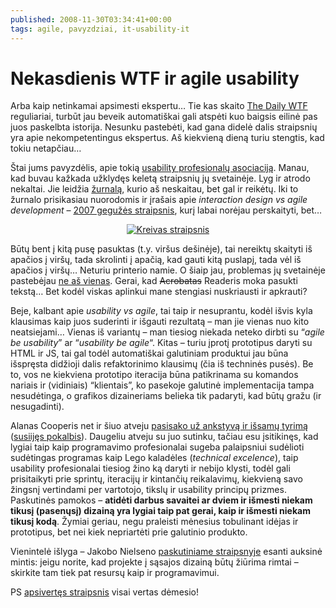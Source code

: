 ```yaml
---
published: 2008-11-30T03:34:41+00:00
tags: agile, pavyzdziai, it-usability-it
---
```


# Nekasdienis WTF ir agile usability

<p>Arba kaip netinkamai apsimesti ekspertu… Tie kas skaito <a href="http://thedailywtf.com/">The Daily WTF</a> reguliariai, turbūt jau beveik automatiškai gali atspėti kuo baigsis eilinė pas juos paskelbta istorija. Nesunku pastebėti, kad gana didelė dalis straipsnių yra apie nekompetentingus ekspertus. Aš kiekvieną dieną turiu stengtis, kad tokiu netapčiau…</p>
<p><span id="more-67"></span></p>
<p>Štai jums pavyzdėlis, apie tokią <a href="http://www.usabilityprofessionals.org/">usability profesionalų asociaciją</a>. Manau, kad buvau kažkada užklydęs keletą straipsnių jų svetainėje. Lyg ir atrodo nekaltai. Jie leidžia <a href="http://www.upassoc.org/upa_publications/jus/index.html">žurnalą</a>, kurio aš neskaitau, bet gal ir reikėtų. Iki to žurnalo prisikasiau nuorodomis ir įrašais apie <em>interaction design vs agile development</em> – <a href="http://www.upassoc.org/upa_publications/jus/2007may/agile-ucd.html">2007 gegužės straipsnis</a>, kurį labai norėjau perskaityti, bet…</p>
<p style="text-align:center;"><a href="https://www.dominykas.lt/attachments/2008/11/kreivas-straipsnis.html" rel="attachment wp-att-68" title="Kreivas straipsnis"><img src="https://www.dominykas.lt/uploads/2008/11/kreivas-straipsnis.png" alt="Kreivas straipsnis" style="border:none;"></a></p>
<p>Būtų bent į kitą pusę pasuktas (t.y. viršus dešinėje), tai nereiktų skaityti iš apačios į viršų, tada skrolinti į apačią, kad gauti kitą puslapį, tada vėl iš apačios į viršų… Neturiu printerio namie. O šiaip jau, problemas jų svetainėje pastebėjau <a href="http://www.uie.com/brainsparks/2008/09/27/journal-of-usability-studies-articles-lacking-in-usability/">ne aš vienas</a>. Gerai, kad <del>Acrobatas</del> Readeris moka pasukti tekstą… Bet kodėl viskas aplinkui mane stengiasi nuskriausti ir apkrauti?</p>
<p>Beje, kalbant apie <em>usability vs agile</em>, tai taip ir nesuprantu, kodėl išvis kyla klausimas kaip juos suderinti ir išgauti rezultatą – man jie vienas nuo kito neatsiejami… Vienas iš variantų – man tiesiog niekada neteko dirbti su “<em>agile be usability</em>” ar “<em>usability be agile</em>“. Kitas – turiu įprotį prototipus daryti su HTML ir JS, tai gal todėl automatiškai galutiniam produktui jau būna išspręsta didžioji dalis refaktorinimo klausimų (čia iš techninės pusės). Be to, vos ne kiekviena prototipo iteracija būna patikrinama su komandos nariais ir (vidiniais) “klientais”, ko pasekoje galutinė implementacija tampa nesudėtinga, o grafikos dizaineriams belieka tik padaryti, kad būtų gražu (ir nesugadinti).</p>
<p>Alanas Cooperis net ir šiuo atveju <a href="http://www.cooper.com/journal/agile2008/">pasisako už ankstyvą ir išsamų tyrimą</a> (<a href="http://channel9.msdn.com/posts/Charles/Alan-Cooper-Questions-after-his-keynote/">susiijęs pokalbis</a>). Daugeliu atveju su juo sutinku, tačiau esu įsitikinęs, kad lygiai taip kaip programavimo profesionalai sugeba palaipsniui sudėlioti sudėtingas programas kaip Lego kaladėles (<em>technical excelence</em>), taip usability profesionalai tiesiog žino ką daryti ir nebijo klysti, todėl gali prisitaikyti prie sprintų, iteracijų ir kintančių reikalavimų, kiekvieną savo žingsnį vertindami per vartotojo, tikslų ir usability principų prizmes. Paskutinės pamokos – <strong>atidėti darbus savaitei ar dviem ir išmesti niekam tikusį (pasenųsį) dizainą yra lygiai taip pat gerai, kaip ir išmesti niekam tikusį kodą</strong>. Žymiai geriau, negu praleisti mėnesius tobulinant idėjas ir prototipus, bet nei kiek nepriartėti prie galutinio produkto.</p>
<p>Vienintelė išlyga – Jakobo Nielseno <a href="http://www.useit.com/alertbox/agile-methods.html">paskutiniame straipsnyje</a> esanti auksinė mintis: jeigu norite, kad projekte į sąsajos dizainą būtų žiūrima rimtai – skirkite tam tiek pat resursų kaip ir programavimui.</p>
<p>PS <a href="http://www.upassoc.org/upa_publications/jus/2007may/agile-ucd.html">apsivertęs straipsnis</a> visai vertas dėmesio!</p>